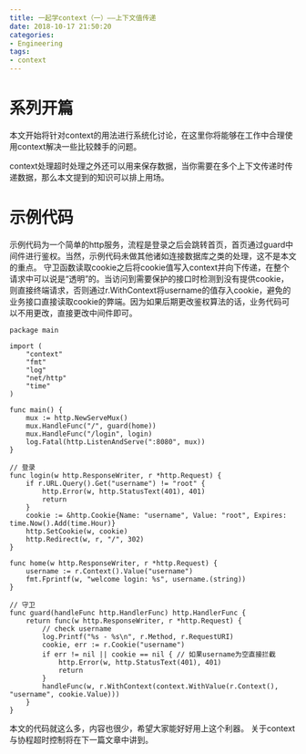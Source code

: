 ```yaml
---
title: 一起学context（一）——上下文值传递
date: 2018-10-17 21:50:20
categories:
- Engineering
tags:
- context
---
```


# 系列开篇
本文开始将针对context的用法进行系统化讨论，在这里你将能够在工作中合理使用context解决一些比较棘手的问题。

context处理超时处理之外还可以用来保存数据，当你需要在多个上下文传递时传递数据，那么本文提到的知识可以排上用场。

# 示例代码

示例代码为一个简单的http服务，流程是登录之后会跳转首页，首页通过guard中间件进行鉴权。当然，示例代码未做其他诸如连接数据库之类的处理，这不是本文的重点。
守卫函数读取cookie之后将cookie值写入context并向下传递，在整个请求中可以说是“透明”的。当访问到需要保护的接口时检测到没有提供cookie，则直接终端请求，否则通过r.WithContext将username的值存入cookie，避免的业务接口直接读取cookie的弊端。因为如果后期更改鉴权算法的话，业务代码可以不用更改，直接更改中间件即可。

```golang
package main

import (
	"context"
	"fmt"
	"log"
	"net/http"
	"time"
)

func main() {
	mux := http.NewServeMux()
	mux.HandleFunc("/", guard(home))
	mux.HandleFunc("/login", login)
	log.Fatal(http.ListenAndServe(":8080", mux))
}

// 登录
func login(w http.ResponseWriter, r *http.Request) {
	if r.URL.Query().Get("username") != "root" {
		http.Error(w, http.StatusText(401), 401)
		return
	}
	cookie := &http.Cookie{Name: "username", Value: "root", Expires: time.Now().Add(time.Hour)}
	http.SetCookie(w, cookie)
	http.Redirect(w, r, "/", 302)
}

func home(w http.ResponseWriter, r *http.Request) {
	username := r.Context().Value("username")
	fmt.Fprintf(w, "welcome login: %s", username.(string))
}

// 守卫
func guard(handleFunc http.HandlerFunc) http.HandlerFunc {
	return func(w http.ResponseWriter, r *http.Request) {
		// check username
		log.Printf("%s - %s\n", r.Method, r.RequestURI)
		cookie, err := r.Cookie("username")
		if err != nil || cookie == nil { // 如果username为空直接拦截
			http.Error(w, http.StatusText(401), 401)
			return
		}
		handleFunc(w, r.WithContext(context.WithValue(r.Context(), "username", cookie.Value)))
	}
}
```

本文的代码就这么多，内容也很少，希望大家能好好用上这个利器。
关于context与协程超时控制将在下一篇文章中讲到。